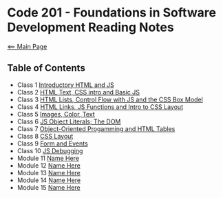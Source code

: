 # Code 201 - Foundations in Software Development Reading Notes

[<== Main Page](../README.md)

## Table of Contents

- Class 1 [Introductory HTML and JS](class-01.md)
- Class 2 [HTML Text, CSS intro and Basic JS](class-02.md)
- Class 3 [HTML Lists, Control Flow with JS and the CSS Box Model](class-03.md)
- Class 4 [HTML Links, JS Functions and Intro to CSS Layout](class-04.md)
- Class 5 [Images, Color, Text](class-05.md)
- Class 6 [JS Object Literals; The DOM](class-06.md)
- Class 7 [Object-Oriented Progamming and HTML Tables](class-07.md)
- Class 8 [CSS Layout](class-08.md)
- Class 9 [Form and Events](class-09.md)
- Class 10 [JS Debugging](class-10.md)
- Module 11 [Name Here](address)
- Module 12 [Name Here](address)
- Module 13 [Name Here](address)
- Module 14 [Name Here](address)
- Module 15 [Name Here](address)
